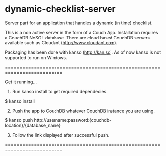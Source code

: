 dynamic-checklist-server
========================

Server part for an application that handles a dynamic (in time) checklist.


This is a non active server in the form of a Couch App. Installation requires a
CouchDB NoSQL database. There are cloud based CouchDB servers available such as
Cloudant (http://www.cloudant.com).

Packaging has been done with kanso (http://kan.so). As of now kanso is not 
supported to run on Windows.

==========================================================================

Get it running...



1. Run kanso install to get required dependecies.

  $ kanso install
  
2. Push the app to CouchDB whatever CouchDB instance you are using.

  $ kanso push http://username:password:{couchdb-location}/{database_name}
  
3. Follow the link displayed after successful push.

==========================================================================